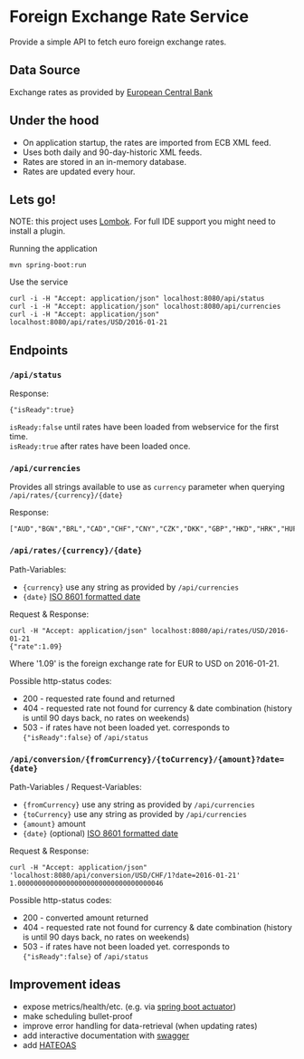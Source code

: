 # Foreign Exchange Rate Service

Provide a simple API to fetch euro foreign exchange rates.

## Data Source

Exchange rates as provided by [European Central Bank](http://www.ecb.europa.eu/stats/exchange/eurofxref/html/index.en.html)

## Under the hood

* On application startup, the rates are imported from ECB XML feed.
* Uses both daily and 90-day-historic XML feeds.
* Rates are stored in an in-memory database.
* Rates are updated every hour.

## Lets go!

NOTE: this project uses [Lombok](https://projectlombok.org/). For full IDE support you might need to install a plugin.

Running the application

    mvn spring-boot:run
    
Use the service

    curl -i -H "Accept: application/json" localhost:8080/api/status
    curl -i -H "Accept: application/json" localhost:8080/api/currencies
    curl -i -H "Accept: application/json" localhost:8080/api/rates/USD/2016-01-21

## Endpoints

### `/api/status`

Response:

    {"isReady":true}

`isReady:false` until rates have been loaded from webservice for the first time.  
`isReady:true`  after rates have been loaded once.

### `/api/currencies`

Provides all strings available to use as `currency` parameter when querying `/api/rates/{currency}/{date}`

Response:

    ["AUD","BGN","BRL","CAD","CHF","CNY","CZK","DKK","GBP","HKD","HRK","HUF","IDR","ILS","INR","JPY","KRW","MXN","MYR","NOK","NZD","PHP","PLN","RON","RUB","SEK","SGD","THB","TRY","USD","ZAR"]


### `/api/rates/{currency}/{date}`

Path-Variables:
* `{currency}` use any string as provided by `/api/currencies`
* `{date}` [ISO 8601 formatted date](https://en.wikipedia.org/wiki/ISO_8601)

Request & Response:
    
    curl -H "Accept: application/json" localhost:8080/api/rates/USD/2016-01-21
    {"rate":1.09}
    
Where '1.09' is the foreign exchange rate for EUR to USD on 2016-01-21.

Possible http-status codes:

* 200 - requested rate found and returned
* 404 - requested rate not found for currency & date combination (history is until 90 days back, no rates on weekends)
* 503 - if rates have not been loaded yet. corresponds to `{"isReady":false}` of `/api/status`

### `/api/conversion/{fromCurrency}/{toCurrency}/{amount}?date={date}`

Path-Variables / Request-Variables:
* `{fromCurrency}` use any string as provided by `/api/currencies`
* `{toCurrency}` use any string as provided by `/api/currencies`
* `{amount}` amount
* `{date}` (optional) [ISO 8601 formatted date](https://en.wikipedia.org/wiki/ISO_8601)

Request & Response:

    curl -H "Accept: application/json" 'localhost:8080/api/conversion/USD/CHF/1?date=2016-01-21'
    1.000000000000000000000000000000000046

Possible http-status codes:

* 200 - converted amount returned
* 404 - requested rate not found for currency & date combination (history is until 90 days back, no rates on weekends)
* 503 - if rates have not been loaded yet. corresponds to `{"isReady":false}` of `/api/status`

## Improvement ideas

* expose metrics/health/etc. (e.g. via [spring boot actuator](https://docs.spring.io/spring-boot/docs/current/reference/html/production-ready-enabling.html))
* make scheduling bullet-proof
* improve error handling for data-retrieval (when updating rates)
* add interactive documentation with [swagger](http://swagger.io/)
* add [HATEOAS](https://en.wikipedia.org/wiki/HATEOAS)
